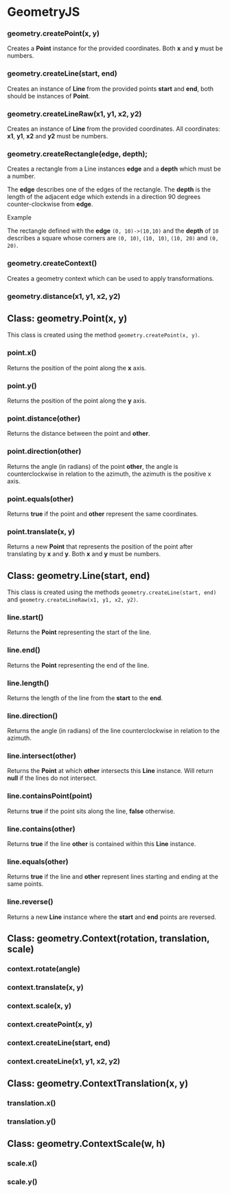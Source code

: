 # GeometryJS

### geometry.createPoint(x, y)

Creates a **Point** instance for the provided coordinates. Both **x** and **y** must be
numbers.

### geometry.createLine(start, end)

Creates an instance of **Line** from the provided points **start** and **end**, both
should be instances of **Point**.

### geometry.createLineRaw(x1, y1, x2, y2)

Creates an instance of **Line** from the provided coordinates. All coordinates: **x1**,
**y1**, **x2** and **y2** must be numbers.

### geometry.createRectangle(edge, depth);

Creates a rectangle from a Line instances **edge** and a **depth** which must be a
number.

The **edge** describes one of the edges of the rectangle. The **depth** is the
length of the adjacent edge which extends in a direction 90 degrees counter-clockwise
from **edge**.

Example

The rectangle defined with the **edge** `(0, 10)->(10,10)` and the **depth** of `10` 
describes a square whose corners are `(0, 10)`, `(10, 10)`, `(10, 20)` and `(0, 20)`. 

### geometry.createContext()

Creates a geometry context which can be used to apply transformations.

### geometry.distance(x1, y1, x2, y2)

## Class: geometry.Point(x, y)

This class is created using the method `geometry.createPoint(x, y)`.

### point.x()

Returns the position of the point along the **x** axis.

### point.y()

Returns the position of the point along the **y** axis.

### point.distance(other)

Returns the distance between the point and **other**.

### point.direction(other)

Returns the angle (in radians) of the point **other**, the angle is counterclockwise
in relation to the azimuth, the azimuth is the positive x axis.

### point.equals(other)

Returns **true** if the point and **other** represent the same coordinates.

### point.translate(x, y)

Returns a new **Point** that represents the position of the point after translating by
**x** and **y**. Both **x** and **y** must be numbers.

## Class: geometry.Line(start, end)

This class is created using the methods `geometry.createLine(start, end)` and
`geometry.createLineRaw(x1, y1, x2, y2)`.

### line.start()

Returns the **Point** representing the start of the line.

### line.end()

Returns the **Point** representing the end of the line.

### line.length()

Returns the length of the line from the **start** to the **end**.

### line.direction()

Returns the angle (in radians) of the line counterclockwise in relation to the
azimuth.

### line.intersect(other)

Returns the **Point** at which **other** intersects this **Line** instance. Will
return **null** if the lines do not intersect.

### line.containsPoint(point)

Returns **true** if the point sits along the line, **false** otherwise.

### line.contains(other)

Returns **true** if the line **other** is contained within this **Line** instance.

### line.equals(other)

Returns **true** if the line and **other** represent lines starting and ending at
the same points.

### line.reverse()

Returns a new **Line** instance where the **start** and **end** points are reversed.

## Class: geometry.Context(rotation, translation, scale)

### context.rotate(angle)

### context.translate(x, y)

### context.scale(x, y)

### context.createPoint(x, y)

### context.createLine(start, end)

### context.createLine(x1, y1, x2, y2)

## Class: geometry.ContextTranslation(x, y)

### translation.x()

### translation.y()

## Class: geometry.ContextScale(w, h)

### scale.x()

### scale.y()
